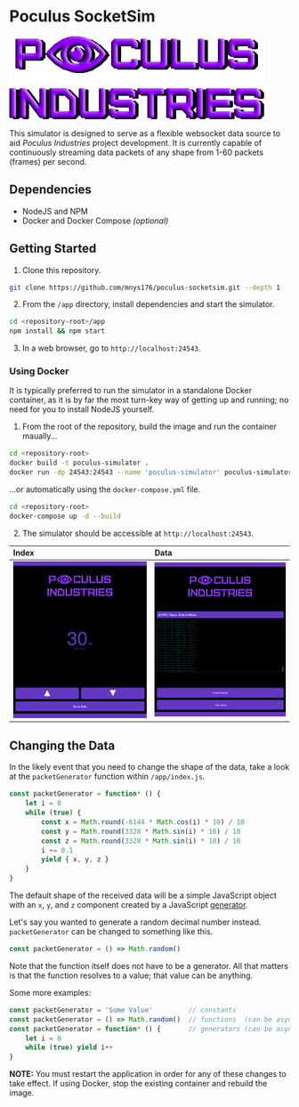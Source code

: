 # Poculus SocketSim

![](app/webapp/assets/images/png/logo.png)

This simulator is designed to serve as a flexible websocket data source to aid *Poculus Industries* project development. It is currently capable of continuously streaming data packets of any shape from 1-60 packets (frames) per second.

## Dependencies

* NodeJS and NPM
* Docker and Docker Compose *(optional)*

## Getting Started

1. Clone this repository.

```bash
git clone https://github.com/mnys176/poculus-socketsim.git --depth 1
```

2. From the `/app` directory, install dependencies and start the simulator.

```bash
cd <repository-root>/app
npm install && npm start
```

3. In a web browser, go to `http://localhost:24543`.

### Using Docker

It is typically preferred to run the simulator in a standalone Docker container, as it is by far the most turn-key way of getting up and running; no need for you to install NodeJS yourself.

1. From the root of the repository, build the image and run the container maually...

```bash
cd <repository-root>
docker build -t poculus-simulator .
docker run -dp 24543:24543 --name 'poculus-simulator' poculus-simulator
```

...or automatically using the `docker-compose.yml` file.

```bash
cd <repository-root>
docker-compose up -d --build
```

2. The simulator should be accessible at `http://localhost:24543`.

| Index                      | Data                      |
|:---------------------------|:--------------------------|
| ![](screenshots/index.png) | ![](screenshots/data.png) |

## Changing the Data

In the likely event that you need to change the shape of the data, take a look at the `packetGenerator` function within `/app/index.js`.

```javascript
const packetGenerator = function* () {
    let i = 0
    while (true) {
        const x = Math.round(-6144 * Math.cos(i) * 10) / 10
        const y = Math.round(3328 * Math.sin(i) * 10) / 10
        const z = Math.round(3328 * Math.sin(i) * 10) / 10
        i += 0.1
        yield { x, y, z }
    }
}
```

The default shape of the received data will be a simple JavaScript object with an `x`, `y`, and `z` component created by a JavaScript [generator](https://developer.mozilla.org/en-US/docs/Web/JavaScript/Reference/Global_Objects/Generator).

Let's say you wanted to generate a random decimal number instead. `packetGenerator` can be changed to something like this.

```javascript
const packetGenerator = () => Math.random()
```

Note that the function itself does not have to be a generator. All that matters is that the function resolves to a value; that value can be anything.

Some more examples:

```javascript
const packetGenerator = 'Some Value'         // constants
const packetGenerator = () => Math.random()  // functions  (can be asynchronous)
const packetGenerator = function* () {       // generators (can be asynchronous)
    let i = 0
    while (true) yield i++
}
```

**NOTE:** You must restart the application in order for any of these changes to take effect. If using Docker, stop the existing container and rebuild the image.